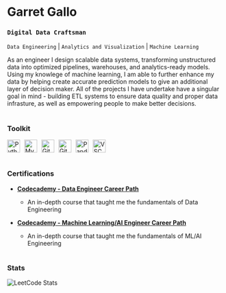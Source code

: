 # Garret Gallo

### **`Digital Data Craftsman`**  
`Data Engineering` | `Analytics and Visualization` | `Machine Learning`

As an engineer I design scalable data systems, transforming unstructured data 
into optimized pipelines, warehouses, and analytics-ready models. Using my knowlege
of machine learning, I am able to further enhance my data by helping create accurate
prediction models to give an additional layer of decision maker. All of the projects I
have undertake have a singular goal in mind - building ETL systems to ensure data quality
and proper data infrasture, as well as empowering people to make better decisions.

#

### Toolkit
<div style="display: flex; gap: 10px; flex-wrap: wrap; margin-bottom: 20px;">
  <img alt="Python" width="30px" src="https://cdn.jsdelivr.net/gh/devicons/devicon@latest/icons/python/python-original-wordmark.svg" />
  <img alt="MySQL" width="30px" src="https://cdn.jsdelivr.net/gh/devicons/devicon@latest/icons/mysql/mysql-original-wordmark.svg" />
  <img alt="Git" width="30px" src="https://cdn.jsdelivr.net/gh/devicons/devicon@latest/icons/git/git-original.svg" />
  <img alt="GitHub" width="30px" src="https://cdn.jsdelivr.net/gh/devicons/devicon@latest/icons/github/github-original.svg" />
  <img alt="Pandas" width="30px" src="https://cdn.jsdelivr.net/gh/devicons/devicon@latest/icons/pandas/pandas-original-wordmark.svg" />
  <img alt="VSCode" width="30px" src="https://cdn.jsdelivr.net/gh/devicons/devicon@latest/icons/vscode/vscode-original.svg" />
</div>

#

### Certifications
*   **[Codecademy - Data Engineer Career Path](https://www.codecademy.com/profiles/garretGallo4815753860/certificates/a0ea6712a909402896de2c6772445311)**
    *   An in-depth course that taught me the fundamentals of Data Engineering

*   **[Codecademy - Machine Learning/AI Engineer Career Path](https://www.codecademy.com/profiles/garretGallo4815753860/certificates/6f8e0510ca91437a847b53aa9e9aa3f1)**
    *   An in-depth course that taught me the fundamentals of ML/AI Engineering

#

### Stats
![LeetCode Stats](https://leetcard.jacoblin.cool/GGcode9?theme=light&font=Bungee%20Inline)
